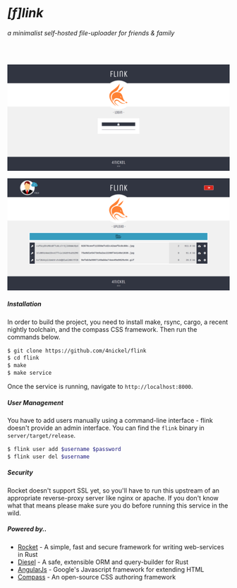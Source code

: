# _[f]link_
###### _a minimalist self-hosted file-uploader for friends & family_
&nbsp;

![Screengrab of the login screen][Login]

![Screengrab of the ui screen][Ui]

##### Installation
In order to build the project, you need to install make, rsync, cargo, a recent nightly toolchain, and the compass CSS framework. Then run the commands below.
```sh
$ git clone https://github.com/4nickel/flink
$ cd flink
$ make
$ make service
```
Once the service is running, navigate to ```http://localhost:8000```.

##### User Management
You have to add users manually using a command-line interface - flink doesn't provide an admin interface. You can find the ```flink``` binary in ```server/target/release```.
```sh
$ flink user add $username $password
$ flink user del $username
```

##### Security
Rocket doesn't support SSL yet, so you'll have to run this upstream of an appropriate reverse-proxy server like nginx or apache. If you don't know what that means please make sure you do before running this service in the wild.

##### Powered by..
*  [Rocket] - A simple, fast and secure framework for writing web-services in Rust
*  [Diesel] - A safe, extensible ORM and query-builder for Rust
*  [AngularJs] - Google's Javascript framework for extending HTML
*  [Compass] - An open-source CSS authoring framework

  [Login]: <https://raw.githubusercontent.com/4nickel/flink/master/images/login-screen.png> "Login screen"
  [Ui]: <https://raw.githubusercontent.com/4nickel/flink/master/images/ui-screen.png> "User interface"
  [Diesel]: <https://diesel.rs>
  [Rocket]: <https://rocket.rs>
  [AngularJs]: <https://angularjs.org>
  [Compass]: <https://compass-style.org>
